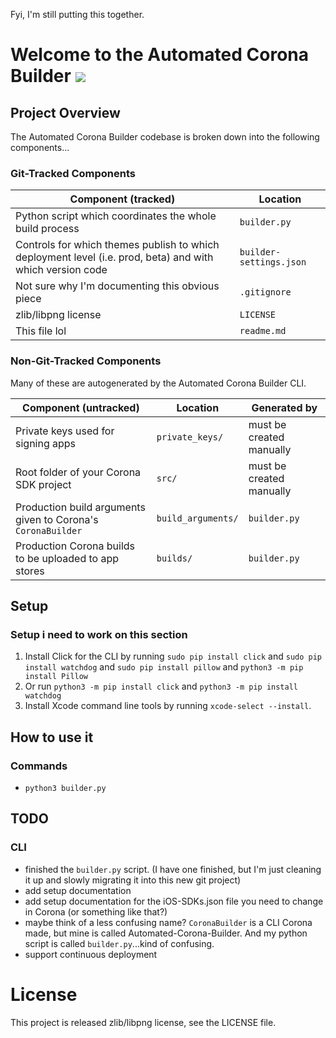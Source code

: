 Fyi, I'm still putting this together.

# Welcome to the Automated Corona Builder ![ ](http://url/to/img.png)

## Project Overview

The Automated Corona Builder codebase is broken down into the following components...

### Git-Tracked Components

| Component (tracked) | Location |
| ------------------- | -------- |
| Python script which coordinates the whole build process | `builder.py` |
| Controls for which themes publish to which deployment level (i.e. prod, beta) and with which version code | `builder-settings.json` |
| Not sure why I'm documenting this obvious piece | `.gitignore` |
| zlib/libpng license | `LICENSE` |
| This file lol | `readme.md` |

### Non-Git-Tracked Components

Many of these are autogenerated by the Automated Corona Builder CLI.

| Component (untracked) | Location | Generated by |
| --------------------- | -------- | ------------ |
| Private keys used for signing apps | `private_keys/` | must be created manually |
| Root folder of your Corona SDK project | `src/` | must be created manually |
| Production build arguments given to Corona's `CoronaBuilder` | `build_arguments/` | `builder.py` |
| Production Corona builds to be uploaded to app stores | `builds/` | `builder.py` |

## Setup
### Setup i need to work on this section
1. Install Click for the CLI by running `sudo pip install click` and `sudo pip install watchdog` and `sudo pip install pillow` and `python3 -m pip install Pillow`
2. Or run `python3 -m pip install click` and `python3 -m pip install watchdog`
3. Install Xcode command line tools by running `xcode-select --install`.

## How to use it
### Commands
* `python3 builder.py`

## TODO
### CLI
* finished the `builder.py` script. (I have one finished, but I'm just cleaning it up and slowly migrating it into this new git project)
* add setup documentation
* add setup documentation for the iOS-SDKs.json file you need to change in Corona (or something like that?)
* maybe think of a less confusing name? `CoronaBuilder` is a CLI Corona made, but mine is called Automated-Corona-Builder. And my python script is called `builder.py`...kind of confusing.
* support continuous deployment


# License

This project is released zlib/libpng license, see the LICENSE file.

